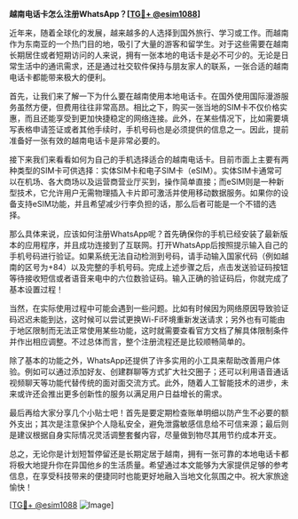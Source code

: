 **越南电话卡怎么注册WhatsApp？[[TG💪+ @esim1088](https://t.me/s/esim1088)]**

近年来，随着全球化的发展，越来越多的人选择到国外旅行、学习或工作。而越南作为东南亚的一个热门目的地，吸引了大量的游客和留学生。对于这些需要在越南长期居住或者短期访问的人来说，拥有一张本地的电话卡是必不可少的。无论是日常生活中的通讯需求，还是通过社交软件保持与朋友家人的联系，一张合适的越南电话卡都能带来极大的便利。

首先，让我们来了解一下为什么要在越南使用本地电话卡。在国外使用国际漫游服务虽然方便，但费用往往非常高昂。相比之下，购买一张当地的SIM卡不仅价格实惠，而且还能享受到更加快捷稳定的网络连接。此外，在某些情况下，比如需要填写表格申请签证或者其他手续时，手机号码也是必须提供的信息之一。因此，提前准备好一张有效的越南电话卡是非常必要的。

接下来我们来看看如何为自己的手机选择适合的越南电话卡。目前市面上主要有两种类型的SIM卡可供选择：实体SIM卡和电子SIM卡（eSIM）。实体SIM卡通常可以在机场、各大商场以及运营商营业厅买到，操作简单直接；而eSIM则是一种新型技术，它允许用户无需物理插入卡片即可激活并使用移动数据服务。如果你的设备支持eSIM功能，并且希望减少行李负担的话，那么后者可能是一个不错的选择。

那么具体来说，应该如何注册WhatsApp呢？首先确保你的手机已经安装了最新版本的应用程序，并且成功连接到了互联网。打开WhatsApp后按照提示输入自己的手机号码进行验证。如果系统无法自动检测到号码，请手动输入国家代码（例如越南的区号为+84）以及完整的手机号码。完成上述步骤之后，点击发送验证码按钮等待接收短信或者语音来电中的六位数验证码。输入正确的验证码后，你就完成了基本设置过程！

当然，在实际使用过程中可能会遇到一些问题。比如有时候因为网络原因导致验证码迟迟未能到达，这时候可以尝试更换Wi-Fi环境重新发送请求；另外也有可能由于地区限制而无法正常使用某些功能，这时就需要查看官方文档了解具体限制条件并作出相应调整。不过总体而言，整个注册流程还是比较顺畅简单的。

除了基本的功能之外，WhatsApp还提供了许多实用的小工具来帮助改善用户体验。例如可以通过添加好友、创建群聊等方式扩大社交圈子；还可以利用语音通话视频聊天等功能代替传统的面对面交流方式。此外，随着人工智能技术的进步，未来或许还会推出更多创新性的服务以满足用户日益增长的需求。

最后再给大家分享几个小贴士吧！首先是要定期检查账单明细以防产生不必要的额外支出；其次是注意保护个人隐私安全，避免泄露敏感信息给不可信来源；最后则是建议根据自身实际情况灵活调整套餐内容，尽量做到物尽其用节约成本开支。

总之，无论你是计划短暂停留还是长期定居于越南，拥有一张可靠的本地电话卡都将极大地提升你在异国他乡的生活质量。希望通过本文能够为大家提供足够的参考信息，在享受科技带来的便捷同时也能更好地融入当地文化氛围之中。祝大家旅途愉快！

[[TG💪+ @esim1088](https://t.me/s/esim1088) ![Image](https://i.postimg.cc/4NQfJmqS/Snipaste-2025-05-13-00-14-12.png)]